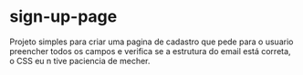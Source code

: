 # sign-up-page

Projeto simples para criar uma pagina de cadastro que pede para o usuario preencher todos os campos e verifica se a estrutura do email está correta, o CSS eu n tive paciencia de mecher.
